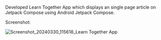 Developed Learn Together App which displays an single page article on Jetpack Compose using Android Jetpack Compose.

Screenshot: 

![Screenshot_20240330_115618_Learn Together App](https://github.com/MuhammadAnasRazavi/Learn_Together_App/assets/144363890/ea004e39-e545-48f3-8b72-a8f8c1691e3b)
